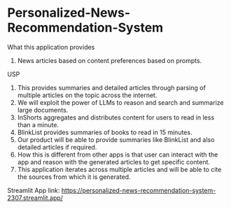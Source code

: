 # Personalized-News-Recommendation-System

What this application provides

1. News articles based on content preferences based on prompts.

USP

1. This provides summaries and detailed articles through parsing of multiple articles on the topic across the internet.
2. We will exploit the power of LLMs to reason and search and summarize large documents.
3. InShorts aggregates and distributes content for users to read in less than a minute.
4. BlinkList provides summaries of books to read in 15 minutes.
5. Our product will be able to provide summaries like BlinkList and also detailed articles if required.
6. How this is different from other apps is that user can interact with the app and reason with the generated articles to get specific content.
7. This application iterates across multiple articles and will be able to cite the sources from which it is generated.

Streamlit App link: https://personalized-news-recommendation-system-2307.streamlit.app/
